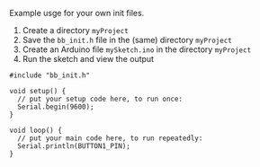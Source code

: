 Example usge for your own init files.

1. Create a directory `myProject`
2. Save the `bb_init.h` file in the (same) directory `myProject`
3. Create an Arduino file `mySketch.ino` in the directory `myProject`
4. Run the sketch and view the output

```
#include "bb_init.h"

void setup() {
  // put your setup code here, to run once:
  Serial.begin(9600);
}

void loop() {
  // put your main code here, to run repeatedly:
  Serial.println(BUTTON1_PIN);
}
```
